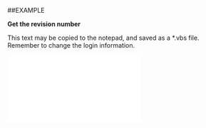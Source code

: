 

##EXAMPLE

**Get the revision number**

This text may be copied to the notepad, and saved as a *.vbs file. Remember to change the login information.

![](../../Examples/vbs/Database.Revision.vbs.txt)





